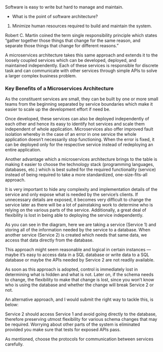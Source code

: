 

Software is easy to write but hard to manage and maintain. 

- What is the point of software architecture?

1. Minimize human resources required to build and maintain the system. 

Robert C. Martin coined the term single responsibility principle which states “gather together those things that change for the same reason, and separate those things that change for different reasons.”

A microservices architecture takes this same approach and extends it to the loosely coupled services which can be developed, deployed, and maintained independently. Each of these services is responsible for discrete task and can communicate with other services through simple APIs to solve a larger complex business problem.

### Key Benefits of a Microservices Architecture

As the constituent services are small, they can be built by one or more small teams from the beginning separated by service boundaries which make it easier to scale up the development effort if need be.

Once developed, these services can also be deployed independently of each other and hence its easy to identify hot services and scale them independent of whole application. Microservices also offer improved fault isolation whereby in the case of an error in one service the whole application doesn’t necessarily stop functioning. When the error is fixed, it can be deployed only for the respective service instead of redeploying an entire application.

Another advantage which a microservices architecture brings to the table is making it easier to choose the technology stack (programming languages, databases, etc.) which is best suited for the required functionality (service) instead of being required to take a more standardized, one-size-fits-all approach.


It is very important to hide any complexity and implementation details of the service and only expose what is needed by the service’s clients. If unnecessary details are exposed, it becomes very difficult to change the service later as there will be a lot of painstaking work to determine who is relying on the various parts of the service. Additionally, a great deal of flexibility is lost in being able to deploying the service independently.


As you can see in the diagram, here we are taking a service (Service 1) and storing all of the information needed by the service to a database. When another service (Service 2) is created which needs that same data, we access that data directly from the database.

This approach might seem reasonable and logical in certain instances — maybe it’s easy to access data in a SQL database or write data to a SQL database or maybe the APIs needed by Service 2 are not readily available.

As soon as this approach is adopted, control is immediately lost in determining what is hidden and what is not. Later on, if the schema needs to change, the flexibility to make that change is lost, since you won’t know who is using the database and whether the change will break Service 2 or not.

An alternative approach, and I would submit the right way to tackle this, is below:

Service 2 should access Service 1 and avoid going directly to the database, therefore preserving utmost flexibility for various schema changes that may be required. Worrying about other parts of the system is eliminated provided you make sure that tests for exposed APIs pass.

As mentioned, choose the protocols for communication between services carefully.

